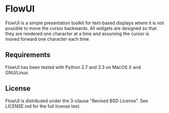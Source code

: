# FlowUI

FlowUI is a simple presentation toolkit for text-based displays where it is not
possible to move the cursor backwards. All widgets are designed so that they
are rendered one character at a time and assuming the cursor is moved forward
one character each time.


## Requirements

FlowUI has been tested with Python 2.7 and 3.3 on MacOS X and GNU/Linux.


## License

FlowUI is distributed under the 3-clause "Revised BSD License". See LICENSE.md
for the full license text.
